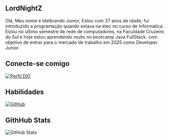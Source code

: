 ## LordNightZ 
Olá, Meu nome é Idelbrando Junior, Estou com 37 anos de idade, fui introduzido a programação quando estava na etec no curso de Informatica. Estou no ultimo semestre de rede de computadores, na Faculdade Cruzeiro do Sul e hoje estou aprendendo muito no bootcamp Java FullStack. com objetivo de entrar para o mercado de trabalho em 2025 como Developer Junior.

## Conecte-se comigo
[![Perfil DIO](https://img.shields.io/badge/-Meu%20Perfil%20na%20DIO-3dd599?style=for-the-badge)](https://web.dio.me/users/idelbrandobernardo/?tab=achievements)

## Habilidades
[![GitHub](https://img.shields.io/badge/GitHub-100000?style=for-the-badge&logo=github&logoColor=white)](https://github.com/LORDNIGHTZ) 

## GithHub Stats
![GitHub Stats](https://github-readme-stats.vercel.app/api?username=LORDNIGHTZ&theme=transparent&bg_color=000&border_color=30A3DC&show_icons=true&icon_color=30A3DC&title_color=E94D5F&text_color=blue)
